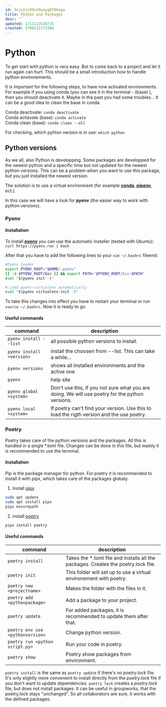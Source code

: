 ```yaml
---
id: 3xju2sc89n29uayg8f6hega
title: Python and Packages
desc: ''
updated: 1711113510735
created: 1709132173368
---
```

# Python
To get start with python is very easy. But to come back to a project and let it run again can hurt.
This should be a small introduction how to handle python environements.  

It is important for the following steps, to have now activated environments. For example if you using conda (you can see it in the terminal - (base) ), then you should deactivate it. Maybe in the past you had some troubles... It can be a good idea to clean the base in conda.

Conda deactivate:           `conda deactivate`  
Conda actiavate (base):     `conda activate`  
Conda clean (base):         `conda clean --all`  

For checking, which pyhton version is in use:   `which python`  

## Python versions
As we all, also Python is developping. Some packages are developped for the newest python and a specific time
but not updated for the newest python versions. This can be a problem when you want to use this package, but you just installed the newest version.  

The solution is to use a virtual environment (for example [__conda__](https://anaconda.org/), [__pipenv__](https://pypi.org/project/pipenv/), ect.).  

In this case we will have a look for **pyenv** (the easier way to work with python versions).  

### Pyenv

#### Installation
To install [__pyenv__](https://github.com/pyenv/pyenv) you can use the automatic installer (tested with Ubuntu):  
`curl https://pyenv.run | bash`  

After that you have to add the following lines to your `vim ~/.bashrc` fileend:
```bash
#Pyenv loader
export PYENV_ROOT="$HOME/.pyenv"
[[ -d $PYENV_ROOT/bin ]] && export PATH="$PYENV_ROOT/bin:$PATH"
eval "$(pyenv init -)"

# Load pyenv-virtualenv automatically
eval "$(pyenv virtualenv-init -)"

```   

To take this changes into effect you have to restart your terminal or run `source ~/.bashrc`. Now it is ready to go.


#### Useful commands
| **command**            	| **description**                                                                                 	|
|---------------------------|-------------------------------------------------------------------------------------------------	|
| `pyenv install --list` 	| all possible python versions to install.                                                        	|
| `pyenv install <version>` | install the choosen <version> from --list. This can take a while...                             	|
|    `pyenv versions`    	| shows all installed environments and the active one                                             	|
|         `pyenv`        	| help site                                                                                       	|
|  `pyenv global <system>` 	| Don't use this, if you not sure what you are doing. We will use poetry for the python versions. 	|
|  `pyenv local <system>` 	| If poetry can't find your version. Use this to load the rigth version and the use poetry.      	|



### Poetry
Poetry takes care of the python versions and the packages. All this is handled in a single *.toml file.
Changes can be done in this file, but mainly it is recommended to use the terminal.

#### Installation
Pip is the package manager for python. For poetry it is recommended to install it with pipx, which takes care of the packages globaly.  
1. Install [pipx](https://pipx.pypa.io/stable/installation/)
```bash
sudo apt update
sudo apt install pipx
pipx ensurepath
```

2. install [poetry](https://python-poetry.org/docs/#installation)
```bash
pipx install poetry
```

#### Useful commands
| **command**                  	   | **description**                                                    	            |
|----------------------------------|------------------------------------------------------------------------------------|
|       `poetry install`       	   | Takes the *.toml file and installs all the packages. Creates the poetry.lock file.	|
|         `poetry init`        	   | This folder will set up to use a virtual environement with poetry. 	            |
|  `poetry new <projectname>`  	   | Makes the folder with the files in it.                             	            |
| `poetry add <pythonpackage>` 	   | Add a package to your project.                                     	            |   
|       `poetry update`       	   | For added packages, it is recommended to update them after that.     	            |
| `poetry env use <pythonversion>` | Change python version.                            	                                |
|  `poetry run <python script.py>` | Run your code in poetry.                                            	            |
|        `poetry show`             | Poetry show packages from environment.                               	            |
                       



`poetry install` is the same as `poetry update` if there's no *poetry.lock* file. It's only slightly more convenient to install directly from the *poetry.lock* file if you don't want to update dependencies. `poetry lock` creates a *poetry.lock* file, but does not install packages.
It can be useful in groupworks, that the poetry.lock stays "unchanged". So all collaborators are sure, it works with the defined packages.


